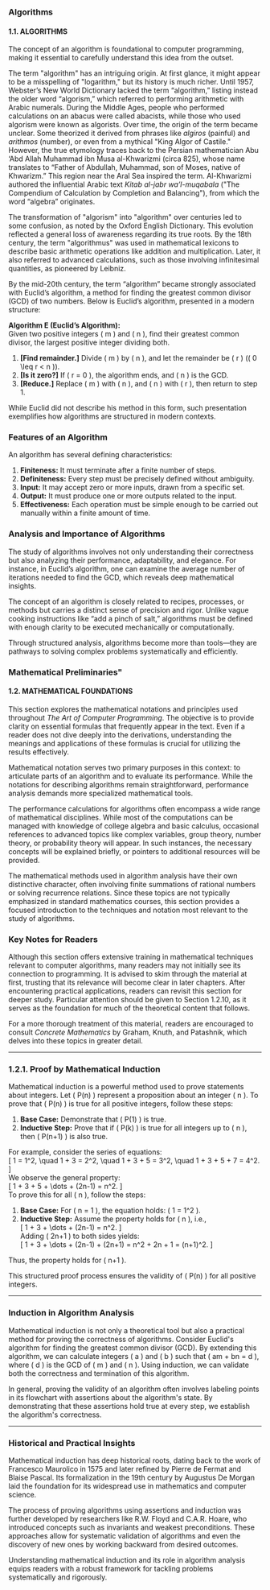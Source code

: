 ### Algorithms

#### 1.1. ALGORITHMS  
The concept of an algorithm is foundational to computer programming, making it essential to carefully understand this idea from the outset.  

The term "algorithm" has an intriguing origin. At first glance, it might appear to be a misspelling of "logarithm," but its history is much richer. Until 1957, Webster’s New World Dictionary lacked the term “algorithm,” listing instead the older word “algorism,” which referred to performing arithmetic with Arabic numerals. During the Middle Ages, people who performed calculations on an abacus were called abacists, while those who used algorism were known as algorists. Over time, the origin of the term became unclear. Some theorized it derived from phrases like *algiros* (painful) and *arithmos* (number), or even from a mythical "King Algor of Castile." However, the true etymology traces back to the Persian mathematician Abu ‘Abd Allah Muhammad ibn Musa al-Khwarizmi (circa 825), whose name translates to “Father of Abdullah, Muhammad, son of Moses, native of Khwarizm.” This region near the Aral Sea inspired the term. Al-Khwarizmi authored the influential Arabic text *Kitab al-jabr wa’l-muqabala* ("The Compendium of Calculation by Completion and Balancing"), from which the word “algebra” originates.  

The transformation of "algorism" into "algorithm" over centuries led to some confusion, as noted by the Oxford English Dictionary. This evolution reflected a general loss of awareness regarding its true roots. By the 18th century, the term "algorithmus" was used in mathematical lexicons to describe basic arithmetic operations like addition and multiplication. Later, it also referred to advanced calculations, such as those involving infinitesimal quantities, as pioneered by Leibniz.

By the mid-20th century, the term “algorithm” became strongly associated with Euclid’s algorithm, a method for finding the greatest common divisor (GCD) of two numbers. Below is Euclid’s algorithm, presented in a modern structure:  

**Algorithm E (Euclid’s Algorithm):**  
Given two positive integers \( m \) and \( n \), find their greatest common divisor, the largest positive integer dividing both.  

1. **[Find remainder.]** Divide \( m \) by \( n \), and let the remainder be \( r \) (\( 0 \leq r < n \)).  
2. **[Is it zero?]** If \( r = 0 \), the algorithm ends, and \( n \) is the GCD.  
3. **[Reduce.]** Replace \( m \) with \( n \), and \( n \) with \( r \), then return to step 1.  

While Euclid did not describe his method in this form, such presentation exemplifies how algorithms are structured in modern contexts.  

### Features of an Algorithm  
An algorithm has several defining characteristics:  

1. **Finiteness:** It must terminate after a finite number of steps.  
2. **Definiteness:** Every step must be precisely defined without ambiguity.  
3. **Input:** It may accept zero or more inputs, drawn from a specific set.  
4. **Output:** It must produce one or more outputs related to the input.  
5. **Effectiveness:** Each operation must be simple enough to be carried out manually within a finite amount of time.  

### Analysis and Importance of Algorithms  
The study of algorithms involves not only understanding their correctness but also analyzing their performance, adaptability, and elegance. For instance, in Euclid’s algorithm, one can examine the average number of iterations needed to find the GCD, which reveals deep mathematical insights.  

The concept of an algorithm is closely related to recipes, processes, or methods but carries a distinct sense of precision and rigor. Unlike vague cooking instructions like “add a pinch of salt,” algorithms must be defined with enough clarity to be executed mechanically or computationally.  

Through structured analysis, algorithms become more than tools—they are pathways to solving complex problems systematically and efficiently.

### Mathematical Preliminaries"

#### 1.2. MATHEMATICAL FOUNDATIONS

This section explores the mathematical notations and principles used throughout *The Art of Computer Programming*. The objective is to provide clarity on essential formulas that frequently appear in the text. Even if a reader does not dive deeply into the derivations, understanding the meanings and applications of these formulas is crucial for utilizing the results effectively.

Mathematical notation serves two primary purposes in this context: to articulate parts of an algorithm and to evaluate its performance. While the notations for describing algorithms remain straightforward, performance analysis demands more specialized mathematical tools.

The performance calculations for algorithms often encompass a wide range of mathematical disciplines. While most of the computations can be managed with knowledge of college algebra and basic calculus, occasional references to advanced topics like complex variables, group theory, number theory, or probability theory will appear. In such instances, the necessary concepts will be explained briefly, or pointers to additional resources will be provided.

The mathematical methods used in algorithm analysis have their own distinctive character, often involving finite summations of rational numbers or solving recurrence relations. Since these topics are not typically emphasized in standard mathematics courses, this section provides a focused introduction to the techniques and notation most relevant to the study of algorithms.

### Key Notes for Readers  
Although this section offers extensive training in mathematical techniques relevant to computer algorithms, many readers may not initially see its connection to programming. It is advised to skim through the material at first, trusting that its relevance will become clear in later chapters. After encountering practical applications, readers can revisit this section for deeper study. Particular attention should be given to Section 1.2.10, as it serves as the foundation for much of the theoretical content that follows.  

For a more thorough treatment of this material, readers are encouraged to consult *Concrete Mathematics* by Graham, Knuth, and Patashnik, which delves into these topics in greater detail.

---

### 1.2.1. Proof by Mathematical Induction  

Mathematical induction is a powerful method used to prove statements about integers. Let \( P(n) \) represent a proposition about an integer \( n \). To prove that \( P(n) \) is true for all positive integers, follow these steps:  

1. **Base Case:** Demonstrate that \( P(1) \) is true.  
2. **Inductive Step:** Prove that if \( P(k) \) is true for all integers up to \( n \), then \( P(n+1) \) is also true.  

For example, consider the series of equations:  
\[
1 = 1^2, \quad 1 + 3 = 2^2, \quad 1 + 3 + 5 = 3^2, \quad 1 + 3 + 5 + 7 = 4^2.
\]  
We observe the general property:  
\[
1 + 3 + 5 + \dots + (2n-1) = n^2.
\]  
To prove this for all \( n \), follow the steps:  

1. **Base Case:** For \( n = 1 \), the equation holds: \( 1 = 1^2 \).  
2. **Inductive Step:** Assume the property holds for \( n \), i.e.,  
   \[
   1 + 3 + \dots + (2n-1) = n^2.
   \]  
   Adding \( 2n+1 \) to both sides yields:  
   \[
   1 + 3 + \dots + (2n-1) + (2n+1) = n^2 + 2n + 1 = (n+1)^2.
   \]  

Thus, the property holds for \( n+1 \).  

This structured proof process ensures the validity of \( P(n) \) for all positive integers.  

<script type="text/javascript" async src="https://cdn.jsdelivr.net/npm/mathjax@3/es5/tex-mml-chtml.js"></script>

---

### Induction in Algorithm Analysis  

Mathematical induction is not only a theoretical tool but also a practical method for proving the correctness of algorithms. Consider Euclid's algorithm for finding the greatest common divisor (GCD). By extending this algorithm, we can calculate integers \( a \) and \( b \) such that \( am + bn = d \), where \( d \) is the GCD of \( m \) and \( n \). Using induction, we can validate both the correctness and termination of this algorithm.  

In general, proving the validity of an algorithm often involves labeling points in its flowchart with assertions about the algorithm's state. By demonstrating that these assertions hold true at every step, we establish the algorithm's correctness.

---

### Historical and Practical Insights  

Mathematical induction has deep historical roots, dating back to the work of Francesco Maurolico in 1575 and later refined by Pierre de Fermat and Blaise Pascal. Its formalization in the 19th century by Augustus De Morgan laid the foundation for its widespread use in mathematics and computer science.  

The process of proving algorithms using assertions and induction was further developed by researchers like R.W. Floyd and C.A.R. Hoare, who introduced concepts such as invariants and weakest preconditions. These approaches allow for systematic validation of algorithms and even the discovery of new ones by working backward from desired outcomes.

Understanding mathematical induction and its role in algorithm analysis equips readers with a robust framework for tackling problems systematically and rigorously.
